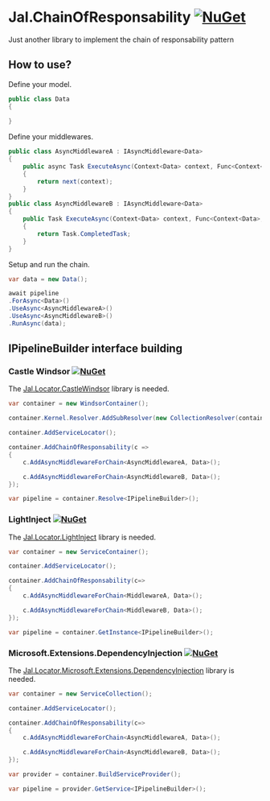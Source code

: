 # Jal.ChainOfResponsability [![NuGet](https://img.shields.io/nuget/v/Jal.Factory.svg)](https://www.nuget.org/packages/Jal.Factory) 
Just another library to implement the chain of responsability pattern

## How to use?
Define your model.
```csharp
public class Data
{
    
}
```
Define your middlewares.
```csharp
public class AsyncMiddlewareA : IAsyncMiddleware<Data>
{
    public async Task ExecuteAsync(Context<Data> context, Func<Context<Data>, Task> next)
    {
        return next(context);
    }
}
public class AsyncMiddlewareB : IAsyncMiddleware<Data>
{
    public Task ExecuteAsync(Context<Data> context, Func<Context<Data>, Task> next)
    {
        return Task.CompletedTask;
    }
}
```
Setup and run the chain.
```csharp
var data = new Data();

await pipeline
.ForAsync<Data>()
.UseAsync<AsyncMiddlewareA>()
.UseAsync<AsyncMiddlewareB>()
.RunAsync(data);
```
## IPipelineBuilder interface building

### Castle Windsor [![NuGet](https://img.shields.io/nuget/v/Jal.ChainOfResponsability.Installer.svg)](https://www.nuget.org/packages/Jal.ChainOfResponsability.Installer)

The [Jal.Locator.CastleWindsor](https://www.nuget.org/packages/Jal.Locator.CastleWindsor/) library is needed.

```csharp
var container = new WindsorContainer();

container.Kernel.Resolver.AddSubResolver(new CollectionResolver(container.Kernel));

container.AddServiceLocator();

container.AddChainOfResponsability(c =>
{
    c.AddAsyncMiddlewareForChain<AsyncMiddlewareA, Data>();

    c.AddAsyncMiddlewareForChain<AsyncMiddlewareB, Data>();
});

var pipeline = container.Resolve<IPipelineBuilder>();
``` 
### LightInject [![NuGet](https://img.shields.io/nuget/v/Jal.ChainOfResponsability.LightInject.Installer.svg)](https://www.nuget.org/packages/Jal.ChainOfResponsability.LightInject.Installer)

The [Jal.Locator.LightInject](https://www.nuget.org/packages/Jal.Locator.LightInject/) library is needed. 

```csharp
var container = new ServiceContainer();

container.AddServiceLocator();

container.AddChainOfResponsability(c=>
{
    c.AddAsyncMiddlewareForChain<MiddlewareA, Data>();

    c.AddAsyncMiddlewareForChain<MiddlewareB, Data>();
});

var pipeline = container.GetInstance<IPipelineBuilder>();
``` 

### Microsoft.Extensions.DependencyInjection [![NuGet](https://img.shields.io/nuget/v/Jal.ChainOfResponsability.Microsoft.Extensions.DependencyInjection.svg)](https://www.nuget.org/packages/Jal.ChainOfResponsability.Microsoft.Extensions.DependencyInjection)

The [Jal.Locator.Microsoft.Extensions.DependencyInjection](https://www.nuget.org/packages/Jal.Locator.Microsoft.Extensions.DependencyInjection/) library is needed. 

```csharp
var container = new ServiceCollection();

container.AddServiceLocator();

container.AddChainOfResponsability(c=>
{
    c.AddAsyncMiddlewareForChain<AsyncMiddlewareA, Data>();

    c.AddAsyncMiddlewareForChain<AsyncMiddlewareB, Data>();
});

var provider = container.BuildServiceProvider();

var pipeline = provider.GetService<IPipelineBuilder>();
``` 
